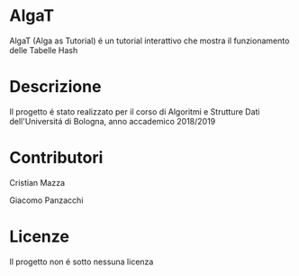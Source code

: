 # AlgaT

AlgaT (Alga as Tutorial) é un tutorial interattivo che mostra il funzionamento delle Tabelle Hash
 

# Descrizione

Il progetto é stato realizzato per il corso di Algoritmi e Strutture Dati dell'Universitá di Bologna, anno accademico 2018/2019
 

# Contributori

Cristian Mazza

Giacomo Panzacchi

# Licenze

Il progetto non é sotto nessuna licenza

